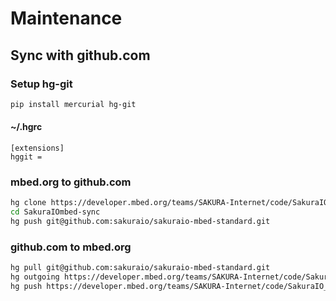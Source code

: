 # Maintenance

## Sync with github.com

### Setup hg-git

```bash
pip install mercurial hg-git
```

#### ~/.hgrc

```
[extensions]
hggit =
```

### mbed.org to github.com

```bash
hg clone https://developer.mbed.org/teams/SAKURA-Internet/code/SakuraIO_Standard/ SakuraIO_Standard-sync
cd SakuraIOmbed-sync
hg push git@github.com:sakuraio/sakuraio-mbed-standard.git
```

### github.com to mbed.org

```bash
hg pull git@github.com:sakuraio/sakuraio-mbed-standard.git
hg outgoing https://developer.mbed.org/teams/SAKURA-Internet/code/SakuraIO_Standard/ # check diff
hg push https://developer.mbed.org/teams/SAKURA-Internet/code/SakuraIO_Standard/
```
